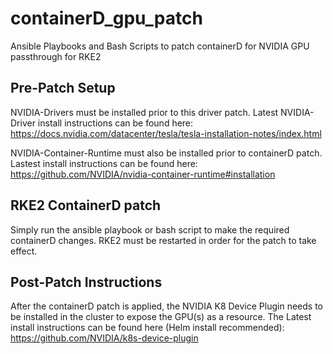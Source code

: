 # containerD_gpu_patch
Ansible Playbooks and Bash Scripts to patch containerD for NVIDIA GPU passthrough for RKE2

## Pre-Patch Setup
NVIDIA-Drivers must be installed prior to this driver patch.  Latest NVIDIA-Driver install instructions can be found here:
https://docs.nvidia.com/datacenter/tesla/tesla-installation-notes/index.html

NVIDIA-Container-Runtime must also be installed prior to containerD patch.  Lastest install instructions can be found here:
https://github.com/NVIDIA/nvidia-container-runtime#installation

## RKE2 ContainerD patch
Simply run the ansible playbook or bash script to make the required containerD changes.  RKE2 must be restarted in order for the patch to take effect.

## Post-Patch Instructions
After the containerD patch is applied, the NVIDIA K8 Device Plugin needs to be installed in the cluster to expose the GPU(s) as a resource.  The Latest install instructions can be found here (Helm install recommended):
https://github.com/NVIDIA/k8s-device-plugin
